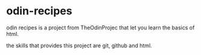 # odin-recipes

odin recipes is a project from TheOdinProjec that let you learn the basics of html.

the skills that provides this project are git, github and html.